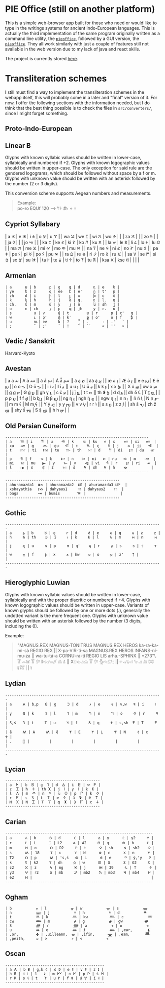 # PIE Office (still on another platform)

This is a simple web-browser app built for those who need or would like to type in the writings systems for ancient Indo-European languages.
This is actually the third implementation of the same program originally written as a command line utility, the [`pieoffice`](https://pypi.org/project/pieoffice/), followed by a GUI version, the [`pieoffice`](https://pypi.org/project/pieoffice-gui).
They all work similarly with just a couple of features still not available in the web version due to my lack of java and react skills.

The project is currently stored [here](https://pieoffice.netlify.app/).

# Transliteration schemes

I still must find a way to implement the transliteration schemes in the webapp itself, this will probably come in a later and "final" version of it.
For now, I offer the following sections with the information needed, but I do think that the best thing possible is to check the files in `src/converters/`, since I might forget something.

## Proto-Indo-European


## Linear B

Glyphs with known syllabic values should be written in lower-case, syllabically
and numbered if +2. Glyphs with known logographic values should be written in
upper-case. The only exception for said rule are the gendered logograms, which
should be followed without space by a f or m. Glyphs with unknown value should
be written with an asterisk followed by the number (2 or 3 digits).

This conversion scheme supports Aegean numbers and measurements.

> Example:\
> po-ro EQUf 120 --> 𐀡𐀫 𐂄 𐄙𐄑


## Cypriot Syllabary

| a       𐠀   |   e       𐠁   |   i       𐠂   |    o       𐠃  |   u       𐠄 |
| wa      𐠲   |   we      𐠳   |   wi      𐠴   |    wo      𐠵  |             |
| za      𐠼   |               |               |    zo      𐠿  |             |
| ja      𐠅   |               |               |    jo      𐠈  |             |
| ka      𐠊   |   ke      𐠋   |   ki      𐠌   |    ko      𐠍  |   ku      𐠎 |
| la      𐠏   |   le      𐠐   |   li      𐠑   |    lo      𐠒  |   lu      𐠓 |
| ma      𐠔   |   me      𐠕   |   mi      𐠖   |    mo      𐠗  |   mu      𐠘 |
| na      𐠙   |   ne      𐠚   |   ni      𐠛   |    no      𐠜  |   nu      𐠝 |
| pa      𐠞   |   pe      𐠟   |   pi      𐠠   |    po      𐠡  |   pu      𐠢 |
| ra      𐠣   |   re      𐠤   |   ri      𐠥   |    ro      𐠦  |   ru      𐠧 |
| sa      𐠨   |   se      𐠩   |   si      𐠪   |    so      𐠫  |   su      𐠬 |
| ta      𐠭   |   te      𐠮   |   ti      𐠯   |    to      𐠰  |   tu      𐠱 |
| ksa     𐠷   |   kse     𐠸   |               |               |             |

## Armenian

    | a 	 ա | b	    բ | g	 գ | d	    դ | e	 ե |
    | ye	 ե | z      զ | ee	 է | e'     ը | t'	 թ | 
    | zh	 ժ | i	    ի | l	 լ | x	    խ | c	 ծ | 
    | k 	 կ | h      հ | j	 ձ | g.     ղ | l.	 ղ |
    | ch.	 ճ | m      մ | y	 յ | n      ն | sh	 շ |
    | o 	 ո | ch     չ | p	 պ | jh     ջ | r.	 ռ | 
    | s	         ս | v	    վ | t        տ | r	    ր | c'	 ց |
    | w          ւ | p'     փ | k'       ք | o'     օ | f 	 ֆ |
    | u	         ու| ev     և | ?	 ՞ | .      ։ | .'	 ՝ |
    | ;          ՟ | ;'     ՛ | !	 ՜ | ``     « | ''	 » |


## Vedic / Sanskrit

Harvard-Kyoto

## Avestan

| a   a   𐬀  | A   ā   𐬁  ||  á   å  𐬂  | Á ā̊  𐬃  || ã  ą  𐬄 | ãã  ą̇   𐬅 |
| æ   ə   𐬆  | Æ   ə̄   𐬇  ||  e   e  𐬈  | E ē  𐬉  || o  o  𐬊 | O   ō   𐬋 |
| i   i   𐬌  | I   ī   𐬍  ||  u   u  𐬎  | U ū  𐬏  || k  k  𐬐 | x   x   𐬑 |
| X   x́   𐬒  | xw  x   𐬓  ||  g   g  𐬔  | G ġ  𐬕  || gh γ  𐬖 | c   č   𐬗 |
| j   ǰ   𐬘  | t   t   𐬙  ||  th  ϑ  𐬚  | d d  𐬛  || dh δ  𐬜 | T   t̰   𐬝 |
| p   p   𐬞  | f   f   𐬟  ||  b   b  𐬠  | B β  𐬡  || ng ŋ  𐬢 | ngh ŋ́   𐬣 |
| ngw ŋ   𐬤  | n   n   𐬥  ||  ñ   ń  𐬦  | N ṇ  𐬧  || m  m  𐬨 | M   m̨   𐬩 |
| Y   ẏ   𐬪  | y   y   𐬫  ||  v   v  𐬬  | r r  𐬭  || s  s  𐬯 | z   z   𐬰 |
| sh  š   𐬱  | zh  ž   𐬲  ||  shy š́  𐬳  | S ṣ̌  𐬴  || h  h  𐬵 |           |


## Old Persian Cuneiform

    -----------------------------------------------------------------
    | a    𐎠 | i    𐎡 | u    𐎢 | k    𐎣 | ku   𐎤 | x    𐎧 | xi   𐎧  |
    | xu   𐎧 | g    𐎥 | gu   𐎦 | c    𐎨 | ç    𐏂 | j    𐎩 | ji   𐎪  |
    | t    𐎫 | ti   𐎫 | tu   𐎬 | th   𐎰 | d    𐎭 | di   𐎮 | du   𐎯  |
    | p    𐎱 | f    𐎳 | b    𐎲 | n    𐎴 | ni   𐎴 | nu   𐎵 | m    𐎶  |
    | mi   𐎷 | mu   𐎸 | y    𐎹 | v    𐎺 | vi   𐎻 | r    𐎼 | ri   𐎽  |
    | l    𐎾 | s    𐎿 | z    𐏀 | š    𐏁 | sh   𐏁 | h    𐏃           |
    -----------------------------------------------------------------

    ----------------------------------------------------
    | ahuramazda1  𐏈 | ahuramazda2  𐏉 | ahuramazda3 𐏊  |
    | xshayathia   𐏋 | dahyaus1     𐏌 | dahyaus2    𐏌  |
    | baga         𐏎 | bumis        𐏏 |                |
    ----------------------------------------------------

## Gothic

    -----------------------------------------------------------------------
    | a     𐌰 | b     𐌱 | g     𐌲 | d     𐌳 | e     𐌴 | q     𐌵 | z     𐌶 |
    | h     𐌷 | th    𐌸 | i     𐌹 | k     𐌺 | l     𐌻 | m     𐌼 | n     𐌽 |
    | j     𐌾 | u     𐌿 | p     𐍀 | q'    𐍁 | r     𐍂 | s     𐍃 | t     𐍄 |
    | w     𐍅 | f     𐍆 | x     𐍇 | hw    𐍈 | o     𐍉 | z'    𐍊 |         |
    -----------------------------------------------------------------------

## Hieroglyphic Luwian

Glyphs with known syllabic values should be written in lower-case, syllabically
and with the proper diacritic or numbered if +4. Glyphs with known logographic 
values should be written in upper-case. Variants of known glyphs should be
followed by one or more dots (.), generally the undotted variant is the more
frequent one.  Glyphs with unknown value should be written with an asterisk 
followed by the number (3 digits, including the 0).

Example:
> "MAGNUS.REX MAGNUS-TONITRUS MAGNUS.REX HEROS ka-ra-ka-mi-sà REGIO REX || X-pa-VIR-ti-sa MAGNUS.REX HEROS INFANS-ní-mu-za || wa-tu-tá-a CORNU-ra-ti REGIO LIS arha.-SPHINX || \*273"\\
> 𔐒 𔖙𔓢 𔐒 𔐕 𔕢𔗷𔗧𔖻𔑶 𔔆 𔐑 || X𔕸𔕠𔑣𔗔 𔐒 𔐕 𔐰𔓵𔑾𔖪 || 𔗬𔑢𔐞𔗷 𔒂𔖱𔑣 𔔆 𔐘 𔓹𔒒 || 𔔴


## Lydian

    -----------------------------------------------------------------------
    | a     𐤠 | b,p   𐤡 | g     𐤢 | d     𐤣 | e     𐤤 | v,w   𐤥 | i     𐤦 |
    | y     𐤧 | k     𐤨 | l     𐤩 | m     𐤪 | n     𐤫 | o     𐤬 | r     𐤭 |
    | S,ś   𐤮 | t     𐤯 | u     𐤰 | f     𐤱 | q     𐤲 | s,sh  𐤳 | T     𐤴 |
    | ã     𐤵 | A     𐤵 | ẽ     𐤶 | E     𐤶 | L     𐤷 | N     𐤸 | c     𐤹 |
    | .      |         |         |         |         |         |         |
    -----------------------------------------------------------------------

## Lycian

    -------------------------------------------
    | a  𐊀 | b  𐊂 | g  𐊄 | d  𐊅 | i  𐊆 | w  𐊇 |
    | z  𐊈 | h  𐊛 | th 𐊉 | j  𐊊 | y  𐊊 | k  𐊋 |
    | l  𐊍 | m  𐊎 | n  𐊏 | u  𐊒 | p  𐊓 | k  𐊔 |
    | r  𐊕 | s  𐊖 | t  𐊗 | e  𐊁 | ã  𐊙 | ẽ  𐊚 |
    | M  𐊐 | N  𐊑 | T  𐊘 | q  𐊌 | B  𐊃 | x  𐊜 |
    -------------------------------------------

## Carian

    -------------------------------------------------------------------
    | a      𐊠 | b      𐊡 | d      𐊢 | l      𐊣 | y      𐊤 | y2     𐋐 |
    | r      𐊥 | L      𐊦 | L2     𐋎 | A2     𐊧 | q      𐊨 | b      𐊩 |
    | m      𐊪 | o      𐊫 | D2     𐊬 | t      𐊭 | sh     𐊮 | sh2    𐊯 |
    | s      𐊰 | 18     𐊱 | u      𐊲 | N      𐊳 | c      𐊴 | n      𐊵 |
    | T2     𐊶 | p      𐊷 | 's,ś   𐊸 | i      𐊹 | e      𐊺 | ý,'y   𐊻 |
    | k      𐊼 | k2     𐊽 | dh     𐊾 | w      𐊿 | G      𐋀 | G2     𐋁 |
    | z2     𐋂 | z      𐋃 | ng     𐋄 | j      𐋅 | 39     𐋆 | T      𐋇 |
    | y3     𐋈 | r2     𐋉 | mb     𐋊 | mb2    𐋋 | mb3    𐋌 | mb4    𐋍 |
    | e2     𐋏 |                                                      |
    -------------------------------------------------------------------

## Ogham

    | b           ᚁ | l           ᚂ | w           ᚃ | s           ᚄ 
    | n           ᚅ | j           ᚆ | h           ᚆ | d           ᚇ 
    | t           ᚈ | k           ᚉ | kw          ᚊ | c           ᚉ 
    | cw          ᚊ | m           ᚋ | g           ᚌ | gw          ᚍ 
    | S           ᚎ | r           ᚏ | a           ᚐ | o           ᚑ 
    | u           ᚒ | e           ᚓ | i           ᚔ | ,ear,       ᚕ 
    | ,or,        ᚖ | ,uilleann,  ᚗ | ,ifin,      ᚘ | ,eam,       ᚙ 
    | ,peith,     ᚚ | >           ᚛ | <           ᚜


## Oscan
    ---------------------------------------------
    | a 𐌀 | b 𐌁 | g,k 𐌂 | d 𐌃 | e 𐌄 | v 𐌅 | z 𐌆 |
    | h 𐌇 | i 𐌉 | l   𐌋 | m 𐌌 | n 𐌍 | p 𐌐 | ś 𐌑 |
    | r 𐌓 | s 𐌔 | t   𐌕 | u 𐌖 | f 𐌚 | ú 𐌞 | í 𐌝 |
    ---------------------------------------------

